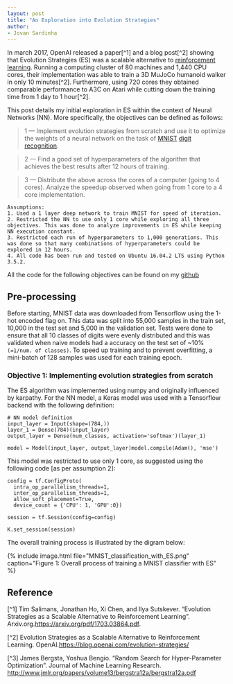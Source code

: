 ```yaml
---
layout: post
title: "An Exploration into Evolution Strategies"
author:
- Jovan Sardinha
---
```


In march 2017, OpenAI released a paper[^1] and a blog post[^2] showing that Evolution Strategies (ES) was a scalable alternative to [reinforcement learning](https://en.wikipedia.org/wiki/Reinforcement_learning). Running a computing cluster of 80 machines and 1,440 CPU cores, their implementation was able to train a 3D MuJoCo humanoid walker in only 10 minutes[^2]. Furthermore, using 720 cores they obtained comparable performance to A3C on Atari while cutting down the training time from 1 day to 1 hour[^2].

This post details my initial exploration in ES within the context of Neural Networks (NN). More specifically, the objectives can be defined as follows:
>1 — Implement evolution strategies from scratch and use it to optimize the weights of a neural network on the task of [MNIST](http://yann.lecun.com/exdb/mnist/) [digit](http://colah.github.io/posts/2014-10-Visualizing-MNIST/) [recognition](https://www.tensorflow.org/get_started/mnist/pros).

>2 — Find a good set of hyperparameters of the algorithm that achieves the best results after 12 hours of training.

>3 — Distribute the above across the cores of a computer (going to 4 cores). Analyze the speedup observed when going from 1 core to a 4 core implementation.

```
Assumptions:
1. Used a 1 layer deep network to train MNIST for speed of iteration.
2. Restricted the NN to use only 1 core while exploring all three objectives. This was done to analyze improvements in ES while keeping NN execution constant.
3. Restricted each run of hyperparameters to 1,000 generations. This was done so that many combinations of hyperparameters could be explored in 12 hours.
4. All code has been run and tested on Ubuntu 16.04.2 LTS using Python 3.5.2.
```

All the code for the following objectives can be found on my [github](https://github.com/JovanSardinha/evolution-strategies-exploration)

## Pre-processing
Before starting, MNIST data was downloaded from Tensorflow using the 1-hot encoded flag on. This data was split into 55,000 samples in the train set, 10,000 in the test set and 5,000 in the validation set. Tests were done to ensure that all 10 classes of digits were evenly distributed and this was validated when naive models had a accuracy on the test set of ~10% `(=1/num. of classes)`.
To speed up training and to prevent overfitting, a mini-batch of 128 samples was used for each training epoch.

### Objective 1: Implementing evolution strategies from scratch
The ES algorithm was implemented using numpy and originally influenced by karpathy. For the NN model, a Keras model was used with a Tensorflow backend with the following definition:

```
# NN model definition
input_layer = Input(shape=(784,))
layer_1 = Dense(784)(input_layer)
output_layer = Dense(num_classes, activation='softmax')(layer_1)

model = Model(input_layer, output_layer)model.compile(Adam(), 'mse')
```

This model was restricted to use only 1 core, as suggested using the following code [as per assumption 2]:

```
config = tf.ConfigProto(
  intra_op_parallelism_threads=1,
  inter_op_parallelism_threads=1,
  allow_soft_placement=True,
  device_count = {'CPU': 1, 'GPU':0})

session = tf.Session(config=config)

K.set_session(session)
```

The overall training process is illustrated by the digram below:

{% include image.html file="MNIST_classification_with_ES.png" caption="Figure 1: Overall process of training a MNIST classifier with ES" %}


## Reference
[^1] Tim Salimans, Jonathan Ho, Xi Chen, and Ilya Sutskever. “Evolution Strategies as a Scalable Alternative to Reinforcement Learning”. Arxiv.org.https://arxiv.org/pdf/1703.03864.pdf.

[^2] Evolution Strategies as a Scalable Alternative to Reinforcement Learning. OpenAI.https://blog.openai.com/evolution-strategies/

[^3] James Bergsta, Yoshua Bengio. “Random Search for Hyper-Parameter Optimization”. Journal of Machine Learning Research. http://www.jmlr.org/papers/volume13/bergstra12a/bergstra12a.pdf
